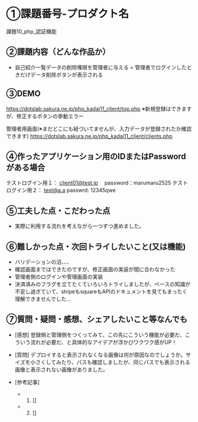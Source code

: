 # ①課題番号-プロダクト名

課題10_php_認証機能

## ②課題内容（どんな作品か）

- 自己紹介一覧データの削除権限を管理者に与える
  = 管理者でログインしたときだけデータ削除ボタンが表示される

## ③DEMO

https://dotslab.sakura.ne.jp/php_kadai11_client/top.php
※新規登録はできますが、修正するボタンの挙動エラー

管理者用画面(※まだどこにも紐づいてませんが、入力データが登録されたか確認できます)
https://dotslab.sakura.ne.jp/php_kadai11_client/clients.php

## ④作ったアプリケーション用のIDまたはPasswordがある場合

テストログイン用１： client01@test.jp　 password：marumaru2525
テストログイン用２： test@a.a    passwrd: 12345qwe

## ⑤工夫した点・こだわった点

- 実際に利用する流れを考えながら一つずつ進めました。


## ⑥難しかった点・次回トライしたいこと(又は機能)

- バリデーションの沼、、、
- 確認画面まではできたのですが、修正画面の実装が間に合わなかった
- 管理者側のログインや管理画面の実装
- 決済済みのフラグを立てたくていろいろトライしましたが、ベースの知識が不足し過ぎていて、stripeもsquareもAPIのドキュメントを見てもまったく理解できませんでした…

## ⑦質問・疑問・感想、シェアしたいこと等なんでも

- [感想] 登録側と管理側をつくってみて、この先にこういう機能が必要だ、こういう流れが必要だ、と具体的なアイデアが浮かびワクワク感がUP！
- [質問] デプロイすると表示されなくなる画像は何が原因なのでしょうか。サイズを小さくしてみたり、パスも確認しましたが、同じパスでも表示される画像と表示されない画像がありました。


- [参考記事]
  - 1. []
  - 2. []

